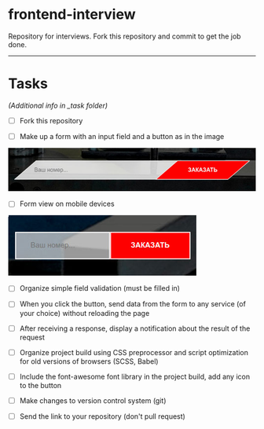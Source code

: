# frontend-interview
Repository for interviews. Fork this repository and commit to get the job done.

---

# Tasks
*(Additional info in _task folder)*

- [ ] Fork this repository

- [ ] Make up a form with an input field and a button as in the image

![GitHub Logo](/_task/assets/img/form-desktop.jpg)

- [ ] Form view on mobile devices

![GitHub Logo](/_task/assets/img/form-mobile.jpg)

- [ ] Organize simple field validation (must be filled in)

- [ ] When you click the button, send data from the form to any service (of your choice) without reloading the page

- [ ] After receiving a response, display a notification about the result of the request

- [ ] Organize project build using CSS preprocessor and script optimization for old versions of browsers (SCSS, Babel)

- [ ] Include the font-awesome font library in the project build, add any icon to the button

- [ ] Make changes to version control system (git)

- [ ] Send the link to your repository (don't pull request)

